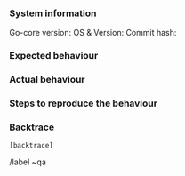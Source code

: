 <!--
Thank you for contribution, we appreciate your willingness to help.
Please note that this is an issue tracker reserved for bug reports and feature requests.
For general questions please use the Core Talk at https://coretalk.info.
-->
### System information

Go-core version:
OS & Version:
Commit hash:

### Expected behaviour


### Actual behaviour


### Steps to reproduce the behaviour


### Backtrace

````
[backtrace]
````

/label ~qa
